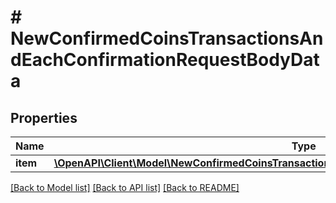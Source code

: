 # # NewConfirmedCoinsTransactionsAndEachConfirmationRequestBodyData

## Properties

Name | Type | Description | Notes
------------ | ------------- | ------------- | -------------
**item** | [**\OpenAPI\Client\Model\NewConfirmedCoinsTransactionsAndEachConfirmationRequestBodyDataItem**](NewConfirmedCoinsTransactionsAndEachConfirmationRequestBodyDataItem.md) |  |

[[Back to Model list]](../../README.md#models) [[Back to API list]](../../README.md#endpoints) [[Back to README]](../../README.md)
